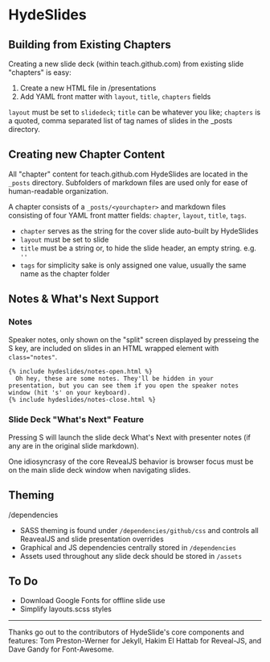 # HydeSlides

## Building from Existing Chapters

Creating a new slide deck (within teach.github.com) from existing slide "chapters" is easy:

1. Create a new HTML file in /presentations
2. Add YAML front matter with `layout`, `title`, `chapters` fields

`layout` must be set to `slidedeck`; `title` can be whatever you like; `chapters` is a quoted, comma separated list of tag names of slides in the _posts directory.

## Creating new Chapter Content

All "chapter" content for teach.github.com HydeSlides are located in the `_posts` directory. Subfolders of markdown files are used only for ease of human-readable organization.

A chapter consists of a `_posts/<yourchapter>` and markdown files consisting of four YAML front matter fields: `chapter`, `layout`, `title`, `tags`.

* `chapter` serves as the string for the cover slide auto-built by HydeSlides
* `layout` must be set to slide
* `title` must be a string or, to hide the slide header, an empty string. e.g. `''`
* `tags` for simplicity sake is only assigned one value, usually the same name as the chapter folder

## Notes & What's Next Support

### Notes

Speaker notes, only shown on the "split" screen displayed by presseing the S key, are included on slides in an HTML wrapped element with `class="notes"`.

	{% include hydeslides/notes-open.html %}
	  Oh hey, these are some notes. They'll be hidden in your presentation, but you can see them if you open the speaker notes window (hit 's' on your keyboard).
	{% include hydeslides/notes-close.html %}

### Slide Deck "What's Next" Feature

Pressing S will launch the slide deck What's Next with presenter notes (if any are in the original slide markdown).

One idiosyncrasy of the core RevealJS behavior is browser focus must be on the main slide deck window when navigating slides.

## Theming

/dependencies 
* SASS theming is found under `/dependencies/github/css` and controls all ReavealJS and slide presentation overrides
* Graphical and JS dependencies centrally stored in `/dependencies`
* Assets used throughout any slide deck should be stored in `/assets`

## To Do
* Download Google Fonts for offline slide use
* Simplify layouts.scss styles

---
Thanks go out to the contributors of HydeSlide's core components and features: Tom Preston-Werner for Jekyll, Hakim El Hattab for Reveal-JS, and Dave Gandy for Font-Awesome.
